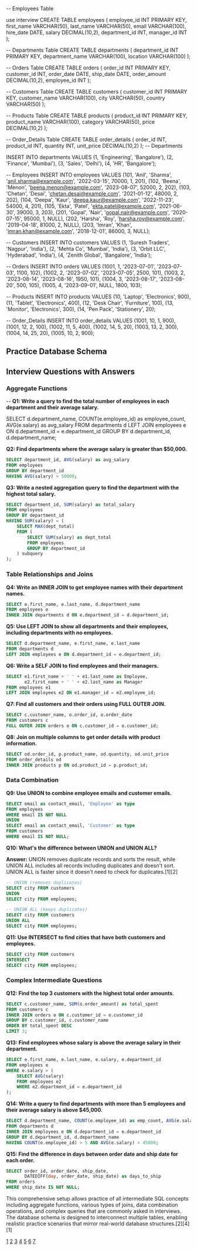 -- Employees Table

use interview
CREATE TABLE employees (
    employee_id INT PRIMARY KEY,
    first_name VARCHAR(50),
    last_name VARCHAR(50),
    email VARCHAR(100),
    hire_date DATE,
    salary DECIMAL(10,2),
    department_id INT,
    manager_id INT
);

-- Departments Table
CREATE TABLE departments (
    department_id INT PRIMARY KEY,
    department_name VARCHAR(100),
    location VARCHAR(100)
);

-- Orders Table
CREATE TABLE orders (
    order_id INT PRIMARY KEY,
    customer_id INT,
    order_date DATE,
    ship_date DATE,
    order_amount DECIMAL(10,2),
    employee_id INT
);

-- Customers Table
CREATE TABLE customers (
    customer_id INT PRIMARY KEY,
    customer_name VARCHAR(100),
    city VARCHAR(50),
    country VARCHAR(50)
);

-- Products Table
CREATE TABLE products (
    product_id INT PRIMARY KEY,
    product_name VARCHAR(100),
    category VARCHAR(50),
    price DECIMAL(10,2)
);

-- Order_Details Table
CREATE TABLE order_details (
    order_id INT,
    product_id INT,
    quantity INT,
    unit_price DECIMAL(10,2)
);
-- Departments


INSERT INTO departments VALUES
(1, 'Engineering', 'Bangalore'),
(2, 'Finance', 'Mumbai'),
(3, 'Sales', 'Delhi'),
(4, 'HR', 'Bangalore');

-- Employees
INSERT INTO employees VALUES
(101, 'Anil', 'Sharma', 'anil.sharma@example.com', '2022-03-15', 70000, 1, 201),
(102, 'Beena', 'Menon', 'beena.menon@example.com', '2023-08-07', 52000, 2, 202),
(103, 'Chetan', 'Desai', 'chetan.desai@example.com', '2021-01-12', 48000, 2, 202),
(104, 'Deepa', 'Kaur', 'deepa.kaur@example.com', '2022-11-23', 54000, 4, 201),
(105, 'Ekta', 'Patel', 'ekta.patel@example.com', '2021-06-30', 39000, 3, 203),
(201, 'Gopal', 'Nair', 'gopal.nair@example.com', '2020-07-15', 95000, 1, NULL),
(202, 'Harsha', 'Roy', 'harsha.roy@example.com', '2019-04-18', 81000, 2, NULL),
(203, 'Imran', 'Khan', 'imran.khan@example.com', '2018-12-01', 86000, 3, NULL);

-- Customers
INSERT INTO customers VALUES
(1, 'Suresh Traders', 'Nagpur', 'India'),
(2, 'Mehta Co', 'Mumbai', 'India'),
(3, 'Orbit LLC', 'Hyderabad', 'India'),
(4, 'Zenith Global', 'Bangalore', 'India');

-- Orders
INSERT INTO orders VALUES
(1001, 1, '2023-07-01', '2023-07-03', 1100, 102),
(1002, 2, '2023-07-02', '2023-07-05', 2500, 101),
(1003, 2, '2023-08-14', '2023-08-16', 1950, 101),
(1004, 3, '2023-08-17', '2023-08-20', 500, 105),
(1005, 4, '2023-09-01', NULL, 1800, 103);

-- Products
INSERT INTO products VALUES
(10, 'Laptop', 'Electronics', 900),
(11, 'Tablet', 'Electronics', 400),
(12, 'Desk Chair', 'Furniture', 100),
(13, 'Monitor', 'Electronics', 300),
(14, 'Pen Pack', 'Stationery', 20);

-- Order_Details
INSERT INTO order_details VALUES
(1001, 10, 1, 900),
(1001, 12, 2, 100),
(1002, 11, 5, 400),
(1002, 14, 5, 20),
(1003, 13, 2, 300),
(1004, 14, 25, 20),
(1005, 10, 2, 900);

## Practice Database Schema
## Interview Questions with Answers
### Aggregate Functions

-- **Q1: Write a query to find the total number of employees in each department and their average salary.**


SELECT d.department_name, 
       COUNT(e.employee_id) as employee_count,
       AVG(e.salary) as avg_salary
FROM departments d
LEFT JOIN employees e ON d.department_id = e.department_id
GROUP BY d.department_id, d.department_name;


**Q2: Find departments where the average salary is greater than $50,000.**

```sql
SELECT department_id, AVG(salary) as avg_salary
FROM employees
GROUP BY department_id
HAVING AVG(salary) > 50000;
```

**Q3: Write a nested aggregation query to find the department with the highest total salary.**

```sql
SELECT department_id, SUM(salary) as total_salary
FROM employees
GROUP BY department_id
HAVING SUM(salary) = (
    SELECT MAX(dept_total) 
    FROM (
        SELECT SUM(salary) as dept_total 
        FROM employees 
        GROUP BY department_id
    ) subquery
);
```

### Table Relationships and Joins

**Q4: Write an INNER JOIN to get employee names with their department names.**

```sql
SELECT e.first_name, e.last_name, d.department_name
FROM employees e
INNER JOIN departments d ON e.department_id = d.department_id;
```

**Q5: Use LEFT JOIN to show all departments and their employees, including departments with no employees.**

```sql
SELECT d.department_name, e.first_name, e.last_name
FROM departments d
LEFT JOIN employees e ON d.department_id = e.department_id;
```

**Q6: Write a SELF JOIN to find employees and their managers.**

```sql
SELECT e1.first_name + ' ' + e1.last_name as Employee,
       e2.first_name + ' ' + e2.last_name as Manager
FROM employees e1
LEFT JOIN employees e2 ON e1.manager_id = e2.employee_id;
```

**Q7: Find all customers and their orders using FULL OUTER JOIN.**

```sql
SELECT c.customer_name, o.order_id, o.order_date
FROM customers c
FULL OUTER JOIN orders o ON c.customer_id = o.customer_id;
```

**Q8: Join on multiple columns to get order details with product information.**

```sql
SELECT od.order_id, p.product_name, od.quantity, od.unit_price
FROM order_details od
INNER JOIN products p ON od.product_id = p.product_id;
```

### Data Combination

**Q9: Use UNION to combine employee emails and customer emails.**

```sql
SELECT email as contact_email, 'Employee' as type
FROM employees
WHERE email IS NOT NULL
UNION
SELECT email as contact_email, 'Customer' as type
FROM customers
WHERE email IS NOT NULL;
```

**Q10: What's the difference between UNION and UNION ALL?**

**Answer:** UNION removes duplicate records and sorts the result, while UNION ALL includes all records including duplicates and doesn't sort. UNION ALL is faster since it doesn't need to check for duplicates.[1][2]

```sql
-- UNION (removes duplicates)
SELECT city FROM customers
UNION
SELECT city FROM employees;

-- UNION ALL (keeps duplicates)
SELECT city FROM customers
UNION ALL
SELECT city FROM employees;
```

**Q11: Use INTERSECT to find cities that have both customers and employees.**

```sql
SELECT city FROM customers
INTERSECT
SELECT city FROM employees;
```

### Complex Intermediate Questions

**Q12: Find the top 3 customers with the highest total order amounts.**

```sql
SELECT c.customer_name, SUM(o.order_amount) as total_spent
FROM customers c
INNER JOIN orders o ON c.customer_id = o.customer_id
GROUP BY c.customer_id, c.customer_name
ORDER BY total_spent DESC
LIMIT 3;
```

**Q13: Find employees whose salary is above the average salary in their department.**

```sql
SELECT e.first_name, e.last_name, e.salary, e.department_id
FROM employees e
WHERE e.salary > (
    SELECT AVG(salary)
    FROM employees e2
    WHERE e2.department_id = e.department_id
);
```

**Q14: Write a query to find departments with more than 5 employees and their average salary is above $45,000.**

```sql
SELECT d.department_name, COUNT(e.employee_id) as emp_count, AVG(e.salary) as avg_salary
FROM departments d
INNER JOIN employees e ON d.department_id = e.department_id
GROUP BY d.department_id, d.department_name
HAVING COUNT(e.employee_id) > 5 AND AVG(e.salary) > 45000;
```

**Q15: Find the difference in days between order date and ship date for each order.**

```sql
SELECT order_id, order_date, ship_date,
       DATEDIFF(day, order_date, ship_date) as days_to_ship
FROM orders
WHERE ship_date IS NOT NULL;
```

This comprehensive setup allows practice of all intermediate SQL concepts including aggregate functions, various types of joins, data combination operations, and complex queries that are commonly asked in interviews. The database schema is designed to interconnect multiple tables, enabling realistic practice scenarios that mirror real-world database structures.[2][4][1]

[1](https://upesonline.ac.in/blog/advanced-sql-interview-questions)
[2](https://codesignal.com/blog/interview-prep/28-sql-interview-questions-and-answers-from-beginner-to-senior-level/)
[3](https://www.interviewbit.com/sql-interview-questions/)
[4](https://www.geeksforgeeks.org/sql/sql-interview-questions/)
[5](https://www.youtube.com/watch?v=oX5Y26O5dBE)
[6](https://datalemur.com/blog/advanced-sql-interview-questions)
[7](https://roadmap.sh/questions/sql-queries)



